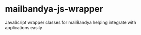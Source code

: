 # mailbandya-js-wrapper
JavaScript wrapper classes for mailBandya helping integrate with applications easily
